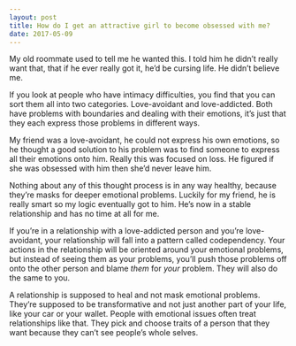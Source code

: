 ```yaml
---
layout: post
title: How do I get an attractive girl to become obsessed with me?
date: 2017-05-09
---
```


<p>My old roommate used to tell me he wanted this. I told him he didn’t really want that, that if he ever really got it, he’d be cursing life. He didn’t believe me.</p><p>If you look at people who have intimacy difficulties, you find that you can sort them all into two categories. Love-avoidant and love-addicted. Both have problems with boundaries and dealing with their emotions, it’s just that they each express those problems in different ways.</p><p>My friend was a love-avoidant, he could not express his own emotions, so he thought a good solution to his problem was to find someone to express all their emotions onto him. Really this was focused on loss. He figured if she was obsessed with him then she’d never leave him.</p><p>Nothing about any of this thought process is in any way healthy, because they’re masks for deeper emotional problems. Luckily for my friend, he is really smart so my logic eventually got to him. He’s now in a stable relationship and has no time at all for me.</p><p>If you’re in a relationship with a love-addicted person and you’re love-avoidant, your relationship will fall into a pattern called codependency. Your actions in the relationship will be oriented around your emotional problems, but instead of seeing them as your problems, you’ll push those problems off onto the other person and blame <i>them</i> for <i>your</i> problem. They will also do the same to you.</p><p>A relationship is supposed to heal and not mask emotional problems. They’re supposed to be transformative and not just another part of your life, like your car or your wallet. People with emotional issues often treat relationships like that. They pick and choose traits of a person that they want because they can’t see people’s whole selves.</p>
